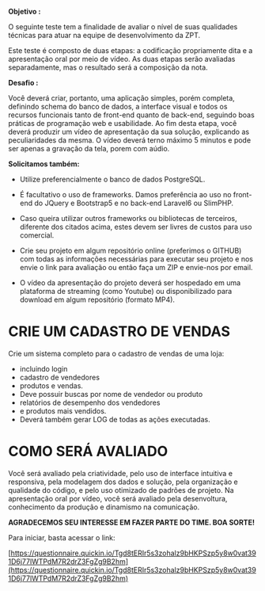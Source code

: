 **Objetivo :**

O seguinte teste tem a finalidade de avaliar o nível de suas qualidades técnicas para atuar na equipe de desenvolvimento da ZPT.

Este teste é composto de duas etapas: a codificação propriamente dita e a apresentação oral por meio de vídeo. As duas etapas serão avaliadas separadamente, mas o resultado será a composição da nota.

**Desafio :**

Você deverá criar, portanto, uma aplicação simples, porém completa, definindo schema do banco de
dados, a interface visual e todos os recursos funcionais tanto de front-end quanto de back-end,
seguindo boas práticas de programação web e usabilidade. Ao fim desta etapa, você deverá produzir um vídeo de apresentação da sua solução, explicando as peculiaridades da mesma. O vídeo deverá terno máximo 5 minutos e pode ser apenas a gravação da tela, porem com aúdio.

**Solicitamos também:**

- Utilize preferencialmente o banco de dados PostgreSQL.

- É facultativo o uso de frameworks. Damos preferência ao uso no front-end do JQuery e Bootstrap5
e no back-end Laravel6 ou SlimPHP.

- Caso queira utilizar outros frameworks ou bibliotecas de terceiros, diferente dos citados acima,
estes devem ser livres de custos para uso comercial.

- Crie seu projeto em algum repositório online (preferimos o GITHUB) com todas as informações
necessárias para executar seu projeto e nos envie o link para avaliação ou então faça um ZIP e
envie-nos por email.

- O vídeo da apresentação do projeto deverá ser hospedado em uma plataforma de streaming (como
Youtube) ou disponibilizado para download em algum repositório (formato MP4).


# CRIE UM CADASTRO DE VENDAS

Crie um sistema completo para o cadastro de vendas de uma loja:

- incluindo login
- cadastro de vendedores
- produtos e vendas. 
- Deve possuir buscas por nome de vendedor ou produto
- relatórios de desempenho dos vendedores
- e produtos mais vendidos.
- Deverá também gerar LOG de todas as ações executadas.


# COMO SERÁ AVALIADO

Você será avaliado pela criatividade, pelo uso de interface intuitiva e responsiva, pela
modelagem dos dados e solução, pela organização e qualidade do código, e pelo uso otimizado
de padrões de projeto. Na apresentação oral por vídeo, você será avaliado pela desenvoltura,
conhecimento da produção e dinamismo na comunicação.


**AGRADECEMOS SEU INTERESSE EM FAZER PARTE DO  TIME.
BOA SORTE!**


Para iniciar, basta acessar o link:

[https://questionnaire.quickin.io/Tgd8tERIr5s3zohalz9bHKPSzp5y8w0vat391D6j77lWTPdM7R2drZ3FgZg9B2hm](https://questionnaire.quickin.io/Tgd8tERIr5s3zohalz9bHKPSzp5y8w0vat391D6j77lWTPdM7R2drZ3FgZg9B2hm)